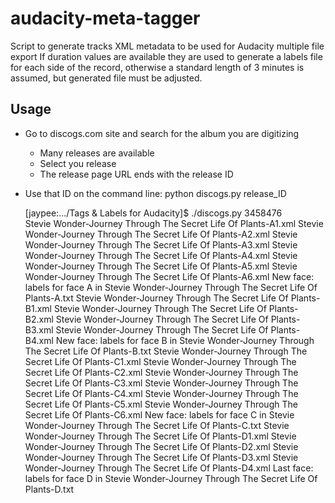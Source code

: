 # audacity-meta-tagger
Script to generate tracks XML metadata to be used for Audacity multiple file export
If duration values are available they are used to generate a labels file for each side of the record, otherwise a standard length of 3 minutes is assumed, but generated file must be adjusted.

Usage
------
- Go to discogs.com site and search for the album you are digitizing
  - Many releases are available
  - Select you release
  - The release page URL ends with the release ID
- Use that ID on the command line: python discogs.py release_ID

   [jaypee:.../Tags & Labels for Audacity]$ ./discogs.py 3458476                                                     
   Stevie Wonder-Journey Through The Secret Life Of Plants-A1.xml
   Stevie Wonder-Journey Through The Secret Life Of Plants-A2.xml
   Stevie Wonder-Journey Through The Secret Life Of Plants-A3.xml
   Stevie Wonder-Journey Through The Secret Life Of Plants-A4.xml
   Stevie Wonder-Journey Through The Secret Life Of Plants-A5.xml
   Stevie Wonder-Journey Through The Secret Life Of Plants-A6.xml
   New face: labels for face A in Stevie Wonder-Journey Through The Secret Life Of Plants-A.txt
   Stevie Wonder-Journey Through The Secret Life Of Plants-B1.xml
   Stevie Wonder-Journey Through The Secret Life Of Plants-B2.xml
   Stevie Wonder-Journey Through The Secret Life Of Plants-B3.xml
   Stevie Wonder-Journey Through The Secret Life Of Plants-B4.xml
   New face: labels for face B in Stevie Wonder-Journey Through The Secret Life Of Plants-B.txt
   Stevie Wonder-Journey Through The Secret Life Of Plants-C1.xml
   Stevie Wonder-Journey Through The Secret Life Of Plants-C2.xml
   Stevie Wonder-Journey Through The Secret Life Of Plants-C3.xml
   Stevie Wonder-Journey Through The Secret Life Of Plants-C4.xml
   Stevie Wonder-Journey Through The Secret Life Of Plants-C5.xml
   Stevie Wonder-Journey Through The Secret Life Of Plants-C6.xml
   New face: labels for face C in Stevie Wonder-Journey Through The Secret Life Of Plants-C.txt
   Stevie Wonder-Journey Through The Secret Life Of Plants-D1.xml
   Stevie Wonder-Journey Through The Secret Life Of Plants-D2.xml
   Stevie Wonder-Journey Through The Secret Life Of Plants-D3.xml
   Stevie Wonder-Journey Through The Secret Life Of Plants-D4.xml
   Last face: labels for face D in Stevie Wonder-Journey Through The Secret Life Of Plants-D.txt
